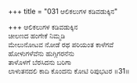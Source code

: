 +++
title = "031 ಆಲಿಕಲುಗಳ ಕಡಿವಡುಕ್ಕಿನ"

+++
ಆಲಿಕಲುಗಳ ಕಡಿವಡುಕ್ಕಿನ  
ಚೀಲಣದ ಹಂಗೇಕೆ ನಿಮ್ಮಡಿ  
ಮೇಲುನೋಟವ ನೋಡೆ ರಥ ಪರಿಯಂತ ಕಾಳೆಗವೆ  
ಹೋಳುಗಳೆವೆನು ಹುಗ್ಗಿಗರನೆನು  
ತಾಳೊಳಗೆ ಬೆರಸಿದನು ಬರಿಗಾ  
ಲಾಳುತನದಲಿ ಕಾದಿ ಕೊಂದನು ಕೋಟಿ ರಿಪುಭಟರ    ॥31॥